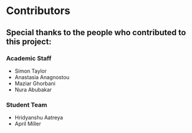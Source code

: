 # Contributors

## Special thanks to the people who contributed to this project:

### Academic Staff
* Simon Taylor
* Anastasia Anagnostou
* Maziar Ghorbani
* Nura Abubakar

### Student Team
* Hridyanshu Aatreya
* April Miller